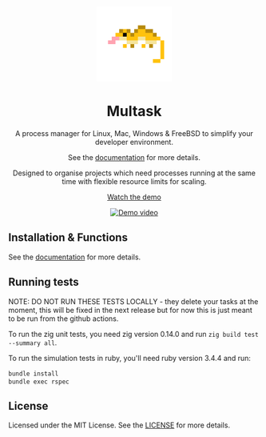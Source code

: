 <div align="center">
  <a href="https://afreechameleon.github.io/multask/">
    <img src="https://github.com/AFreeChameleon/multask/blob/master/docs/_media/gecko.png?raw=true" alt="Logo" width="150" height="150">
  </a>

  <h1 align="center">Multask</h1>

  <p align="center">
    A process manager for Linux, Mac, Windows & FreeBSD to simplify your developer environment.
  </p>
  <p align="center">
    See the
    <a href="https://afreechameleon.github.io/multask/#/">documentation</a>
    for more details.
  </p>
  <p align="center">
    Designed to organise projects which need processes running at the same time with flexible resource limits for scaling.
  </p>
  <p align="center">
    <a href="https://www.youtube.com/watch?v=KVUPj4636hE" target="_blank">Watch the demo</a>
  </p>
  <a href="https://www.youtube.com/watch?v=KVUPj4636hE" target="_blank">
    <img src="https://img.youtube.com/vi/KVUPj4636hE/0.jpg" alt="Demo video">
  </a>
</div>

## Installation & Functions

See the [documentation]() for more details.

## Running tests

NOTE: DO NOT RUN THESE TESTS LOCALLY - they delete your tasks at the moment, this will be fixed in the next release but for now this is just meant to be run from the github actions.

To run the zig unit tests, you need zig version 0.14.0 and run `zig build test --summary all`.

To run the simulation tests in ruby, you'll need ruby version 3.4.4 and run:
```
bundle install
bundle exec rspec
```

## License

Licensed under the MIT License. See the [LICENSE](https://github.com/AFreeChameleon/multask/blob/master/LICENSE) for more details.
